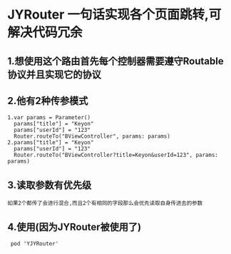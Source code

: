 # JYRouter 一句话实现各个页面跳转,可解决代码冗余


## 1.想使用这个路由首先每个控制器需要遵守Routable协议并且实现它的协议


## 2.他有2种传参模式  
	1.var params = Parameter()  
	  params["title"] = "Keyon"  
	  params["userId"] = "123"  
	  Router.routeTo("BViewController", params: params)  
	2.params["title"] = "Keyon"  
	  params["userId"] = "123"  
	  Router.routeTo("BViewController?title=Keyon&userId=123", params: params)  

## 3.读取参数有优先级
    如果2个都传了会进行混合,而且2个有相同的字段那么会优先读取自身传进去的参数

## 4.使用(因为JYRouter被使用了)
     pod 'YJYRouter'

